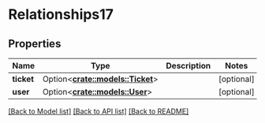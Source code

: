 # Relationships17

## Properties

Name | Type | Description | Notes
------------ | ------------- | ------------- | -------------
**ticket** | Option<[**crate::models::Ticket**](ticket.md)> |  | [optional]
**user** | Option<[**crate::models::User**](user.md)> |  | [optional]

[[Back to Model list]](../README.md#documentation-for-models) [[Back to API list]](../README.md#documentation-for-api-endpoints) [[Back to README]](../README.md)


